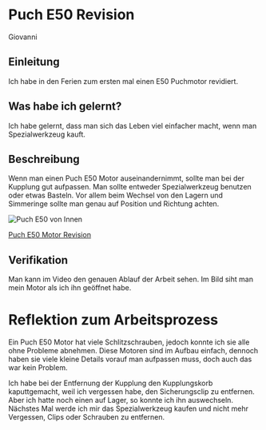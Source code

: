 # Puch E50 Revision
Giovanni

## Einleitung

Ich habe in den Ferien zum ersten mal einen E50 Puchmotor revidiert.

## Was habe ich gelernt?

Ich habe gelernt, dass man sich das Leben viel einfacher macht, wenn man Spezialwerkzeug kauft.
## Beschreibung

Wenn man einen Puch E50 Motor auseinandernimmt, sollte man bei der Kupplung gut aufpassen. Man sollte entweder Spezialwerkzeug benutzen oder etwas Basteln.
Vor allem beim Wechsel von den Lagern und Simmeringe sollte man genau auf Position und Richtung achten.

![Puch E50 von Innen](https://user-images.githubusercontent.com/111045802/185325210-5734388c-f544-41ff-a8d4-0c6d7a594b40.jpg)

[Puch E50 Motor Revision](https://www.youtube.com/watch?v=5VoRovU7dhc&t=161s)


## Verifikation

Man kann im Video den genauen Ablauf der Arbeit sehen. Im Bild siht man mein Motor als ich ihn geöffnet habe.
# Reflektion zum Arbeitsprozess

Ein Puch E50 Motor hat viele Schlitzschrauben, jedoch konnte ich sie alle ohne Probleme abnehmen. Diese Motoren sind im Aufbau einfach, 
dennoch haben sie viele kleine Details vorauf man aufpassen muss, doch auch das war kein Problem.

Ich habe bei der Entfernung der Kupplung den Kupplungskorb kaputtgemacht, weil ich vergessen habe, den Sicherungsclip zu entfernen.
Aber ich hatte noch einen auf Lager, so konnte ich ihn auswechseln.
Nächstes Mal werde ich mir das Spezialwerkzeug kaufen und nicht mehr Vergessen, Clips oder Schrauben zu entfernen.
